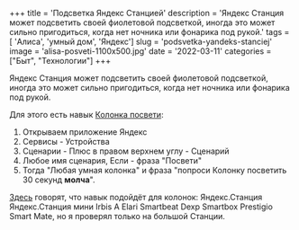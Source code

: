 +++
title = 'Подсветка Яндекс Станцией'
description = 'Яндекс Станция может подсветить своей фиолетовой подсветкой, иногда это может сильно пригодиться, когда нет ночника или фонарика под рукой.'
tags = [ 'Алиса', 'умный дом', 'Яндекс']
slug = 'podsvetka-yandeks-stanciej'
image = 'alisa-posveti-1100x500.jpg'
date = '2022-03-11'
categories = ["Быт", "Технологии"]
+++

Яндекс Станция может подсветить своей фиолетовой подсветкой, иногда это может сильно пригодиться, когда нет ночника или фонарика под рукой.

Для этого есть навык [Колонка посвети](https://dialogs.yandex.ru/store/skills/611575d4-kolonka-posveti "Колонка посвети"):
1. Открываем приложение Яндекс
2. Сервисы - Устройства
3. Сценарии - Плюс в правом верхнем углу - Сценарий
4. Любое имя сценария, Если - фраза "Посвети"
5. Тогда "Любая умная колонка" и фраза "попроси Колонку посветить 30 секунд **молча**".

[Здесь](https://dialogs.yandex.ru/store/skills/611575d4-kolonka-posveti) говорят, что навык подойдёт для колонок: Яндекс.Станция Яндекс.Станция мини Irbis A Elari Smartbeat Dexp Smartbox Prestigio Smart Mate, но я проверял только на большой Станции.